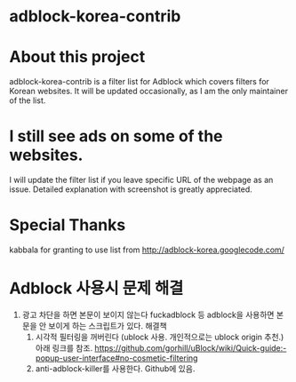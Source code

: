 adblock-korea-contrib
=====================

# About this project

adblock-korea-contrib is a filter list for Adblock which covers filters for Korean websites.
It will be updated occasionally, as I am the only maintainer of the list.

# I still see ads on some of the websites.

I will update the filter list if you leave specific URL of the webpage as an issue. Detailed explanation with screenshot is greatly appreciated.

# Special Thanks

kabbala for granting to use list from http://adblock-korea.googlecode.com/

Adblock 사용시 문제 해결
================================

1. 광고 차단을 하면 본문이 보이지 않는다
  fuckadblock 등 adblock을 사용하면 본문을 안 보이게 하는 스크립트가 있다. 
  해결책
    1) 시각적 필터링을 꺼버린다 (ublock 사용. 개인적으로는 ublock origin 추천.) 아래 링크를 참조.
        https://github.com/gorhill/uBlock/wiki/Quick-guide:-popup-user-interface#no-cosmetic-filtering
    2) anti-adblock-killer를 사용한다. Github에 있음.
